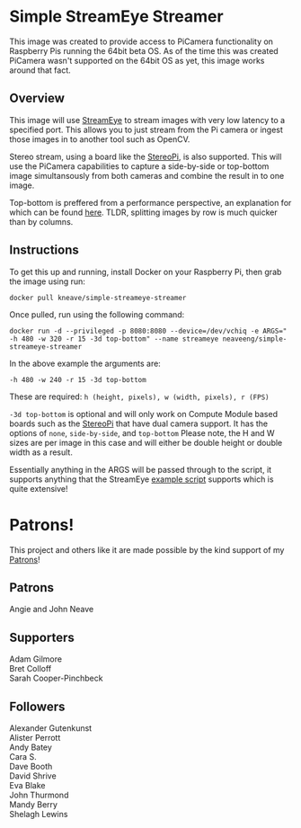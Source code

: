 # Simple StreamEye Streamer
This image was created to provide access to PiCamera functionality on Raspberry Pis running the 64bit beta OS. As of the time this was created PiCamera wasn't supported on the 64bit OS as yet, this image works around that fact.

## Overview
This image will use [StreamEye](https://github.com/neaveeng/streameye) to stream images with very low latency to a specified port. This allows you to just stream from the Pi camera or ingest those images in to another tool such as OpenCV.

Stereo stream, using a board like the [StereoPi](www.stereopi.com), is also supported. This will use the PiCamera capabilities to capture a side-by-side or top-bottom image simultansously from both cameras and combine the result in to one image.

Top-bottom is preffered from a performance perspective, an explanation for which can be found [here](https://stereopi.com/blog/ros-simple-depth-map-using-raspberry-pi). TLDR, splitting images by row is much quicker than by columns.

## Instructions
To get this up and running, install Docker on your Raspberry Pi, then grab the image using run:

`docker pull kneave/simple-streameye-streamer`

Once pulled, run using the following command:

`docker run -d --privileged -p 8080:8080 --device=/dev/vchiq -e ARGS=" -h 480 -w 320 -r 15 -3d top-bottom" --name streameye neaveeng/simple-streameye-streamer`

In the above example the arguments are:

`-h 480 -w 240 -r 15 -3d top-bottom`

These are required:
`h (height, pixels), w (width, pixels), r (FPS)`

`-3d top-bottom` is optional and will only work on Compute Module based boards such as the [StereoPi](www.stereopi.com) that have dual camera support. It has the options of `none`, `side-by-side`, and `top-bottom` Please note, the H and W sizes are per image in this case and will either be double height or double width as a result.

Essentially anything in the ARGS will be passed through to the script, it supports anything that the StreamEye [example script](https://github.com/NeaveEng/streameye/blob/master/extras/raspimjpeg.py) supports which is quite extensive!

# Patrons!

This project and others like it are made possible by the kind support of my [Patrons](www.patreon.com/neaveeng)!

## Patrons
Angie and John Neave

## Supporters
Adam Gilmore  
Bret Colloff  
Sarah Cooper-Pinchbeck

## Followers
Alexander Gutenkunst  
Alister Perrott  
Andy Batey  
Cara S.  
Dave Booth  
David Shrive  
Eva Blake  
John Thurmond  
Mandy Berry  
Shelagh Lewins